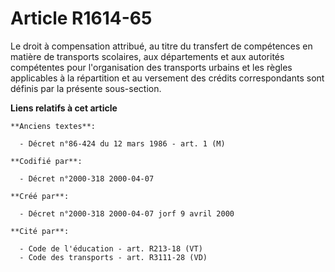 # Article R1614-65

Le droit à compensation attribué, au titre du transfert de compétences en matière de transports scolaires, aux départements
et aux autorités compétentes pour l'organisation des transports urbains et les règles applicables à la répartition et au
versement des crédits correspondants sont définis par la présente sous-section.

**Liens relatifs à cet article**

	**Anciens textes**:

	  - Décret n°86-424 du 12 mars 1986 - art. 1 (M)

	**Codifié par**:

	  - Décret n°2000-318 2000-04-07

	**Créé par**:

	  - Décret n°2000-318 2000-04-07 jorf 9 avril 2000

	**Cité par**:

	  - Code de l'éducation - art. R213-18 (VT)
	  - Code des transports - art. R3111-28 (VD)
